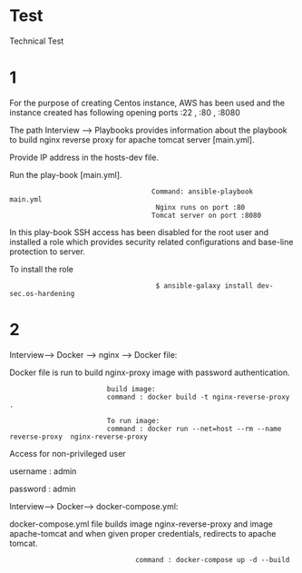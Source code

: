 # Test
Technical Test
# 1

For the purpose of creating Centos instance, AWS has been used and the instance created has following opening ports :22 , :80 , :8080

The path Interview --> Playbooks provides information about the playbook to build nginx reverse proxy for apache tomcat server [main.yml].

Provide IP address in the hosts-dev file.

Run the play-book [main.yml].

                                       Command: ansible-playbook    main.yml
                                        Nginx runs on port :80
                                       Tomcat server on port :8080
                                        
In this play-book SSH access has been disabled for the root user and installed a role which provides security related configurations and base-line protection to server.

 To install the role 
 
                                        $ ansible-galaxy install dev-sec.os-hardening

                                 
 # 2 

Interview--> Docker --> nginx --> Docker file:

             
  Docker file is run to build nginx-proxy image with password authentication.
                            
                            build image:
                            command : docker build -t nginx-reverse-proxy .
                           
                            To run image:
                            command : docker run --net=host --rm --name reverse-proxy  nginx-reverse-proxy 
                            
     
     
 Access for non-privileged user
     
 username : admin
     
 password : admin
                            
  
  Interview--> Docker--> docker-compose.yml:
  
 docker-compose.yml file builds image nginx-reverse-proxy and image apache-tomcat and when given proper credentials, redirects to apache tomcat.
                                     
    
                                   command : docker-compose up -d --build
                                   
                                   
     
